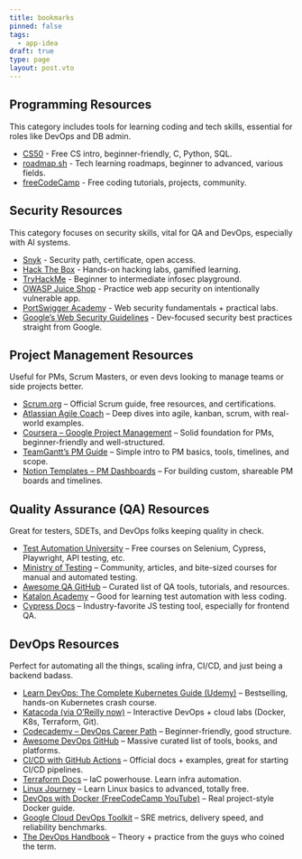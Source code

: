 ```yaml
---
title: bookmarks
pinned: false
tags:
  - app-idea
draft: true
type: page
layout: post.vto
---
```

## Programming Resources

This category includes tools for learning coding and tech skills, essential for roles like DevOps and DB admin.
- [CS50](https://www.edx.org/learn/computer-science/harvard-university-cs50-s-introduction-to-computer-science) - Free CS intro, beginner-friendly, C, Python, SQL.
- [roadmap.sh](https://www.roadmap.sh/) - Tech learning roadmaps, beginner to advanced, various fields.
- [freeCodeCamp](https://www.freecodecamp.org/) - Free coding tutorials, projects, community.
## Security Resources

This category focuses on security skills, vital for QA and DevOps, especially with AI systems.
- [Snyk](https://learn.snyk.io/learning-paths/security-for-developers/) - Security path, certificate, open access.
- [Hack The Box](https://www.hackthebox.com/) - Hands-on hacking labs, gamified learning.
- [TryHackMe](https://tryhackme.com/) - Beginner to intermediate infosec playground.
- [OWASP Juice Shop](https://owasp.org/www-project-juice-shop/) - Practice web app security on intentionally vulnerable app.
- [PortSwigger Academy](https://portswigger.net/web-security) - Web security fundamentals + practical labs.
- [Google’s Web Security Guidelines](https://web.dev/security/) - Dev-focused security best practices straight from Google.

## Project Management Resources

Useful for PMs, Scrum Masters, or even devs looking to manage teams or side projects better.

- [Scrum.org](https://www.scrum.org/) – Official Scrum guide, free resources, and certifications.
- [Atlassian Agile Coach](https://www.atlassian.com/agile) – Deep dives into agile, kanban, scrum, with real-world examples.
- [Coursera – Google Project Management](https://www.coursera.org/professional-certificates/google-project-management) – Solid foundation for PMs, beginner-friendly and well-structured.
- [TeamGantt’s PM Guide](https://www.teamgantt.com/guide-to-project-management) – Simple intro to PM basics, tools, timelines, and scope.
- [Notion Templates – PM Dashboards](https://www.notion.so/templates/project-management) – For building custom, shareable PM boards and timelines.

## Quality Assurance (QA) Resources

Great for testers, SDETs, and DevOps folks keeping quality in check.

- [Test Automation University](https://testautomationu.applitools.com/) – Free courses on Selenium, Cypress, Playwright, API testing, etc.
- [Ministry of Testing](https://www.ministryoftesting.com/) – Community, articles, and bite-sized courses for manual and automated testing.
- [Awesome QA GitHub](https://github.com/seriousran/awesome-qa) – Curated list of QA tools, tutorials, and resources.
- [Katalon Academy](https://academy.katalon.com/) – Good for learning test automation with less coding.
- [Cypress Docs](https://docs.cypress.io/) – Industry-favorite JS testing tool, especially for frontend QA.

## DevOps Resources

Perfect for automating all the things, scaling infra, CI/CD, and just being a backend badass.

- [Learn DevOps: The Complete Kubernetes Guide (Udemy)](https://www.udemy.com/course/learn-devops-kubernetes/) – Bestselling, hands-on Kubernetes crash course.
- [Katacoda (via O’Reilly now)](https://www.katacoda.com/) – Interactive DevOps + cloud labs (Docker, K8s, Terraform, Git).
- [Codecademy – DevOps Career Path](https://www.codecademy.com/learn/paths/devops) – Beginner-friendly, good structure.
- [Awesome DevOps GitHub](https://github.com/ligurio/awesome-devops) – Massive curated list of tools, books, and platforms.
- [CI/CD with GitHub Actions](https://docs.github.com/en/actions) – Official docs + examples, great for starting CI/CD pipelines.
- [Terraform Docs](https://developer.hashicorp.com/terraform/docs) – IaC powerhouse. Learn infra automation.
- [Linux Journey](https://linuxjourney.com/) – Learn Linux basics to advanced, totally free.
- [DevOps with Docker (FreeCodeCamp YouTube)](https://www.youtube.com/watch?v=9zUHg7xjIqQ) – Real project-style Docker guide.
- [Google Cloud DevOps Toolkit](https://cloud.google.com/devops) – SRE metrics, delivery speed, and reliability benchmarks.
- [The DevOps Handbook](https://itrevolution.com/product/the-devops-handbook/) – Theory + practice from the guys who coined the term.
